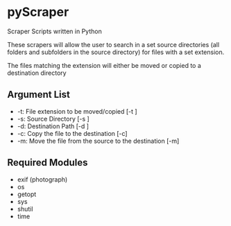 # pyScraper
Scraper Scripts written in Python

These scrapers will allow the user to search in a set source directories (all folders and subfolders in the source directory) for files with a set extension.

The files matching the extension will either be moved or copied to a destination directory

## Argument List
- -t: File extension to be moved/copied   [-t <type>]
- -s: Source Directory [-s <srcpath>]
- -d: Destination Path [-d <destpath>]
- -c: Copy the file to the destination [-c]
- -m: Move the file from the source to the destination [-m]
  
## Required Modules
- exif (photograph)
- os
- getopt
- sys
- shutil
- time
